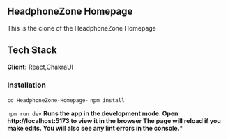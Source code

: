 ## HeadphoneZone Homepage 
This is the clone of the HeadphoneZone Homepage 


## Tech Stack

**Client:** React,ChakraUI




### Installation



`cd HeadphoneZone-Homepage-`
`npm install`
  
`npm run dev`
**Runs the app in the development mode.
Open http://localhost:5173 to view it in the browser
The page will reload if you make edits.
You will also see any lint errors in the console.***

    
